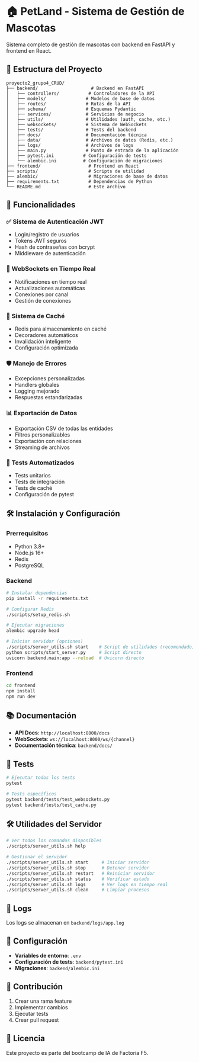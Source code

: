# 🏠 PetLand - Sistema de Gestión de Mascotas

Sistema completo de gestión de mascotas con backend en FastAPI y frontend en React.

## 📁 Estructura del Proyecto

```
proyecto2_grupo4_CRUD/
├── backend/                    # Backend en FastAPI
│   ├── controllers/           # Controladores de la API
│   ├── models/               # Modelos de base de datos
│   ├── routes/               # Rutas de la API
│   ├── schema/               # Esquemas Pydantic
│   ├── services/             # Servicios de negocio
│   ├── utils/                # Utilidades (auth, cache, etc.)
│   ├── websockets/           # Sistema de WebSockets
│   ├── tests/                # Tests del backend
│   ├── docs/                 # Documentación técnica
│   ├── data/                 # Archivos de datos (Redis, etc.)
│   ├── logs/                 # Archivos de logs
│   ├── main.py               # Punto de entrada de la aplicación
│   ├── pytest.ini           # Configuración de tests
│   └── alembic.ini          # Configuración de migraciones
├── frontend/                  # Frontend en React
├── scripts/                   # Scripts de utilidad
├── alembic/                   # Migraciones de base de datos
├── requirements.txt           # Dependencias de Python
└── README.md                  # Este archivo
```

## 🚀 Funcionalidades

### ✅ **Sistema de Autenticación JWT**
- Login/registro de usuarios
- Tokens JWT seguros
- Hash de contraseñas con bcrypt
- Middleware de autenticación

### 🔌 **WebSockets en Tiempo Real**
- Notificaciones en tiempo real
- Actualizaciones automáticas
- Conexiones por canal
- Gestión de conexiones

### 💾 **Sistema de Caché**
- Redis para almacenamiento en caché
- Decoradores automáticos
- Invalidación inteligente
- Configuración optimizada

### 🛡️ **Manejo de Errores**
- Excepciones personalizadas
- Handlers globales
- Logging mejorado
- Respuestas estandarizadas

### 📊 **Exportación de Datos**
- Exportación CSV de todas las entidades
- Filtros personalizables
- Exportación con relaciones
- Streaming de archivos

### 🧪 **Tests Automatizados**
- Tests unitarios
- Tests de integración
- Tests de caché
- Configuración de pytest

## 🛠️ Instalación y Configuración

### Prerrequisitos
- Python 3.8+
- Node.js 16+
- Redis
- PostgreSQL

### Backend
```bash
# Instalar dependencias
pip install -r requirements.txt

# Configurar Redis
./scripts/setup_redis.sh

# Ejecutar migraciones
alembic upgrade head

# Iniciar servidor (opciones)
./scripts/server_utils.sh start    # Script de utilidades (recomendado)
python scripts/start_server.py     # Script directo
uvicorn backend.main:app --reload  # Uvicorn directo
```

### Frontend
```bash
cd frontend
npm install
npm run dev
```

## 📚 Documentación

- **API Docs**: `http://localhost:8000/docs`
- **WebSockets**: `ws://localhost:8000/ws/{channel}`
- **Documentación técnica**: `backend/docs/`

## 🧪 Tests

```bash
# Ejecutar todos los tests
pytest

# Tests específicos
pytest backend/tests/test_websockets.py
pytest backend/tests/test_cache.py
```

## 🛠️ Utilidades del Servidor

```bash
# Ver todos los comandos disponibles
./scripts/server_utils.sh help

# Gestionar el servidor
./scripts/server_utils.sh start     # Iniciar servidor
./scripts/server_utils.sh stop      # Detener servidor
./scripts/server_utils.sh restart   # Reiniciar servidor
./scripts/server_utils.sh status    # Verificar estado
./scripts/server_utils.sh logs      # Ver logs en tiempo real
./scripts/server_utils.sh clean     # Limpiar procesos
```

## 📝 Logs

Los logs se almacenan en `backend/logs/app.log`

## 🔧 Configuración

- **Variables de entorno**: `.env`
- **Configuración de tests**: `backend/pytest.ini`
- **Migraciones**: `backend/alembic.ini`

## 🤝 Contribución

1. Crear una rama feature
2. Implementar cambios
3. Ejecutar tests
4. Crear pull request

## 📄 Licencia

Este proyecto es parte del bootcamp de IA de Factoría F5.